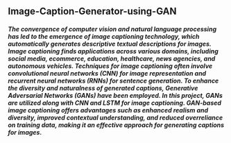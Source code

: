 ## Image-Caption-Generator-using-GAN

##### The convergence of computer vision and natural language processing has led to the emergence of image captioning technology, which automatically generates descriptive textual descriptions for images. Image captioning finds applications across various domains, including social media, ecommerce, education, healthcare, news agencies, and autonomous vehicles. Techniques for image captioning often involve convolutional neural networks (CNN) for image representation and recurrent neural networks (RNNs) for sentence generation. To enhance the diversity and naturalness of generated captions, Generative Adversarial Networks (GANs) have been employed. In this project, GANs are utilized along with CNN and LSTM for image captioning. GAN-based image captioning offers advantages such as enhanced realism and diversity, improved contextual understanding, and reduced overreliance on training data, making it an effective approach for generating captions for images.
